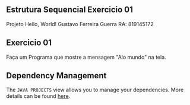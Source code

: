 ## Estrutura Sequencial Exercicio 01

Projeto Hello, World!
Gustavo Ferreira Guerra RA: 819145172

## Exercicio 01 

Faça um Programa que mostre a mensagem "Alo mundo" na tela.

## Dependency Management

The `JAVA PROJECTS` view allows you to manage your dependencies. More details can be found [here](https://github.com/microsoft/vscode-java-dependency#manage-dependencies).

